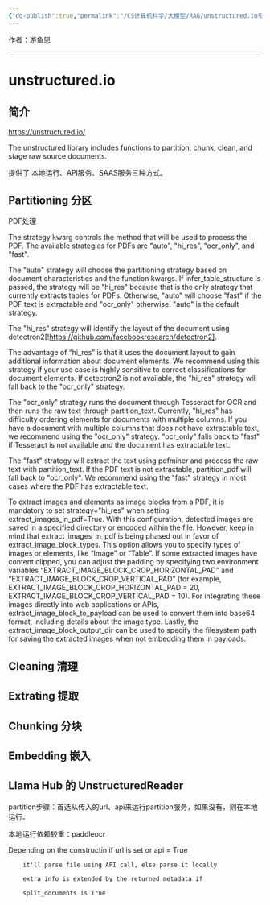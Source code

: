```yaml
---
{"dg-publish":true,"permalink":"/CS计算机科学/大模型/RAG/unstructured.io专题/","noteIcon":"","created":"2024-08-28T17:27:38.000+08:00","updated":"2024-04-24T00:05:56.000+08:00"}
---
```



作者：游鱼思

---
# unstructured.io

## 简介

https://unstructured.io/

The unstructured library includes functions to partition, chunk, clean, and stage raw source documents.

提供了 本地运行、API服务、SAAS服务三种方式。

## Partitioning 分区

PDF处理

The strategy kwarg controls the method that will be used to process the PDF. The available strategies for PDFs are "auto", "hi_res", "ocr_only", and "fast".

The "auto" strategy will choose the partitioning strategy based on document characteristics and the function kwargs. If infer_table_structure is passed, the strategy will be "hi_res" because that is the only strategy that currently extracts tables for PDFs. Otherwise, "auto" will choose "fast" if the PDF text is extractable and "ocr_only" otherwise. "auto" is the default strategy.

The "hi_res" strategy will identify the layout of the document using detectron2[!https://github.com/facebookresearch/detectron2].

The advantage of “hi_res” is that it uses the document layout to gain additional information about document elements. We recommend using this strategy if your use case is highly sensitive to correct classifications for document elements. If detectron2 is not available, the "hi_res" strategy will fall back to the "ocr_only" strategy.

The "ocr_only" strategy runs the document through Tesseract for OCR and then runs the raw text through partition_text. Currently, "hi_res" has difficulty ordering elements for documents with multiple columns. If you have a document with multiple columns that does not have extractable text, we recommend using the "ocr_only" strategy. "ocr_only" falls back to "fast" if Tesseract is not available and the document has extractable text.

The "fast" strategy will extract the text using pdfminer and process the raw text with partition_text. If the PDF text is not extractable, partition_pdf will fall back to "ocr_only". We recommend using the "fast" strategy in most cases where the PDF has extractable text.

To extract images and elements as image blocks from a PDF, it is mandatory to set strategy="hi_res" when setting extract_images_in_pdf=True. With this configuration, detected images are saved in a specified directory or encoded within the file. However, keep in mind that extract_images_in_pdf is being phased out in favor of extract_image_block_types. This option allows you to specify types of images or elements, like “Image” or “Table”. If some extracted images have content clipped, you can adjust the padding by specifying two environment variables “EXTRACT_IMAGE_BLOCK_CROP_HORIZONTAL_PAD” and “EXTRACT_IMAGE_BLOCK_CROP_VERTICAL_PAD” (for example, EXTRACT_IMAGE_BLOCK_CROP_HORIZONTAL_PAD = 20, EXTRACT_IMAGE_BLOCK_CROP_VERTICAL_PAD = 10). For integrating these images directly into web applications or APIs, extract_image_block_to_payload can be used to convert them into base64 format, including details about the image type. Lastly, the extract_image_block_output_dir can be used to specify the filesystem path for saving the extracted images when not embedding them in payloads.

## Cleaning 清理


## Extrating 提取


## Chunking 分块



## Embedding 嵌入


## Llama Hub 的 UnstructuredReader

partition步骤：首选从传入的url、api来运行partition服务，如果没有，则在本地运行。

本地运行依赖较重：paddleocr

Depending on the constructin if url is set or api = True

        it'll parse file using API call, else parse it locally

        extra_info is extended by the returned metadata if 

        split_documents is True
